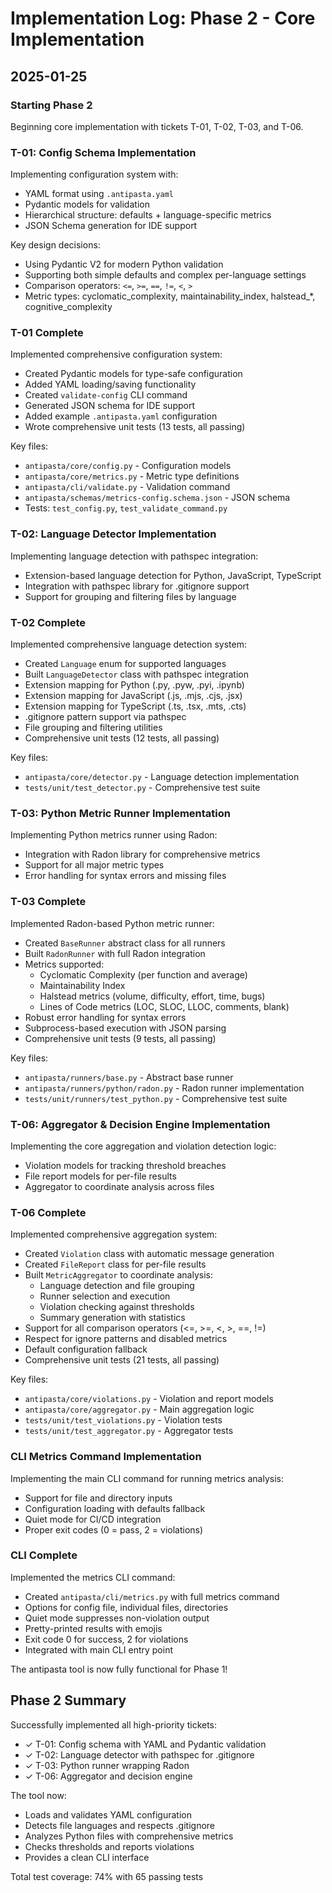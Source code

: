 # Implementation Log: Phase 2 - Core Implementation

## 2025-01-25

### Starting Phase 2

Beginning core implementation with tickets T-01, T-02, T-03, and T-06.

### T-01: Config Schema Implementation

Implementing configuration system with:
- YAML format using `.antipasta.yaml`
- Pydantic models for validation
- Hierarchical structure: defaults + language-specific metrics
- JSON Schema generation for IDE support

Key design decisions:
- Using Pydantic V2 for modern Python validation
- Supporting both simple defaults and complex per-language settings
- Comparison operators: `<=`, `>=`, `==`, `!=`, `<`, `>`
- Metric types: cyclomatic_complexity, maintainability_index, halstead_*, cognitive_complexity

### T-01 Complete

Implemented comprehensive configuration system:
- Created Pydantic models for type-safe configuration
- Added YAML loading/saving functionality  
- Created `validate-config` CLI command
- Generated JSON schema for IDE support
- Added example `.antipasta.yaml` configuration
- Wrote comprehensive unit tests (13 tests, all passing)

Key files:
- `antipasta/core/config.py` - Configuration models
- `antipasta/core/metrics.py` - Metric type definitions
- `antipasta/cli/validate.py` - Validation command
- `antipasta/schemas/metrics-config.schema.json` - JSON schema
- Tests: `test_config.py`, `test_validate_command.py`

### T-02: Language Detector Implementation

Implementing language detection with pathspec integration:
- Extension-based language detection for Python, JavaScript, TypeScript
- Integration with pathspec library for .gitignore support
- Support for grouping and filtering files by language

### T-02 Complete

Implemented comprehensive language detection system:
- Created `Language` enum for supported languages
- Built `LanguageDetector` class with pathspec integration
- Extension mapping for Python (.py, .pyw, .pyi, .ipynb)
- Extension mapping for JavaScript (.js, .mjs, .cjs, .jsx)
- Extension mapping for TypeScript (.ts, .tsx, .mts, .cts)
- .gitignore pattern support via pathspec
- File grouping and filtering utilities
- Comprehensive unit tests (12 tests, all passing)

Key files:
- `antipasta/core/detector.py` - Language detection implementation
- `tests/unit/test_detector.py` - Comprehensive test suite

### T-03: Python Metric Runner Implementation

Implementing Python metrics runner using Radon:
- Integration with Radon library for comprehensive metrics
- Support for all major metric types
- Error handling for syntax errors and missing files

### T-03 Complete

Implemented Radon-based Python metric runner:
- Created `BaseRunner` abstract class for all runners
- Built `RadonRunner` with full Radon integration
- Metrics supported:
  - Cyclomatic Complexity (per function and average)
  - Maintainability Index
  - Halstead metrics (volume, difficulty, effort, time, bugs)
  - Lines of Code metrics (LOC, SLOC, LLOC, comments, blank)
- Robust error handling for syntax errors
- Subprocess-based execution with JSON parsing
- Comprehensive unit tests (9 tests, all passing)

Key files:
- `antipasta/runners/base.py` - Abstract base runner
- `antipasta/runners/python/radon.py` - Radon runner implementation
- `tests/unit/runners/test_python.py` - Comprehensive test suite

### T-06: Aggregator & Decision Engine Implementation

Implementing the core aggregation and violation detection logic:
- Violation models for tracking threshold breaches
- File report models for per-file results
- Aggregator to coordinate analysis across files

### T-06 Complete

Implemented comprehensive aggregation system:
- Created `Violation` class with automatic message generation
- Created `FileReport` class for per-file results
- Built `MetricAggregator` to coordinate analysis:
  - Language detection and file grouping
  - Runner selection and execution
  - Violation checking against thresholds
  - Summary generation with statistics
- Support for all comparison operators (<=, >=, <, >, ==, !=)
- Respect for ignore patterns and disabled metrics
- Default configuration fallback
- Comprehensive unit tests (21 tests, all passing)

Key files:
- `antipasta/core/violations.py` - Violation and report models
- `antipasta/core/aggregator.py` - Main aggregation logic
- `tests/unit/test_violations.py` - Violation tests
- `tests/unit/test_aggregator.py` - Aggregator tests

### CLI Metrics Command Implementation

Implementing the main CLI command for running metrics analysis:
- Support for file and directory inputs
- Configuration loading with defaults fallback
- Quiet mode for CI/CD integration
- Proper exit codes (0 = pass, 2 = violations)

### CLI Complete

Implemented the metrics CLI command:
- Created `antipasta/cli/metrics.py` with full metrics command
- Options for config file, individual files, directories
- Quiet mode suppresses non-violation output
- Pretty-printed results with emojis
- Exit code 0 for success, 2 for violations
- Integrated with main CLI entry point

The antipasta tool is now fully functional for Phase 1!

## Phase 2 Summary

Successfully implemented all high-priority tickets:
- ✓ T-01: Config schema with YAML and Pydantic validation
- ✓ T-02: Language detector with pathspec for .gitignore
- ✓ T-03: Python runner wrapping Radon
- ✓ T-06: Aggregator and decision engine

The tool now:
- Loads and validates YAML configuration
- Detects file languages and respects .gitignore
- Analyzes Python files with comprehensive metrics
- Checks thresholds and reports violations
- Provides a clean CLI interface

Total test coverage: 74% with 65 passing tests